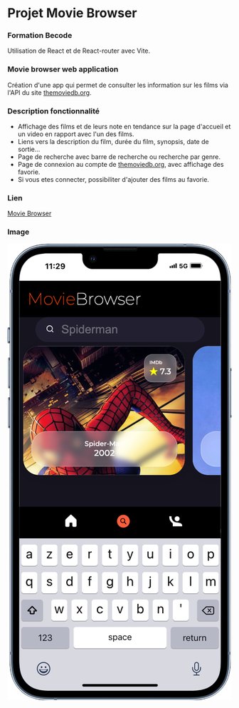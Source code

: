 # Projet Movie Browser

### Formation Becode
Utilisation de React et de React-router avec Vite.

### Movie browser web application
Création d'une app qui permet de consulter les information sur les films via l'API du site [themoviedb.org](https://www.themoviedb.org/).

### Description fonctionnalité

- Affichage des films et de leurs note en tendance sur la page d'accueil et un video en rapport avec l'un des films.
- Liens vers la description du film, durée du film, synopsis, date de sortie...
- Page de recherche avec barre de recherche ou recherche par genre.
- Page de connexion au compte de [themoviedb.org](https://www.themoviedb.org/), avec affichage des favorie.
- Si vous etes connecter, possibiliter d'ajouter des films au favorie.

### Lien

[Movie Browser](https://movie-browser-three.vercel.app/)

### Image

![text](src/assets/picture/readme/iPhone-13-PRO-movie-browser-three.vercel.app%20(1).png)



